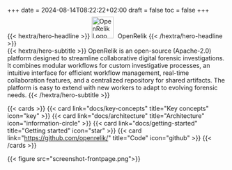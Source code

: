 +++
date = 2024-08-14T08:22:22+02:00
draft = false
toc = false
+++

<div class="hx-mt-6 hx-mb-6">
{{< hextra/hero-headline >}}
  <img src="/logo.png" width="50" alt="OpenRelik Logo" style="display: inline; margin-top:-7px; margin-right: 10px">OpenRelik
{{< /hextra/hero-headline >}}
</div>

<div class="hx-mb-6">
{{< hextra/hero-subtitle >}}
OpenRelik is an open-source (Apache-2.0) platform designed to streamline collaborative digital forensic investigations. It combines modular workflows for custom investigative processes, an intuitive interface for efficient workflow management, real-time collaboration features, and a centralized repository for shared artifacts. The platform is easy to extend with new workers to adapt to evolving forensic needs.
{{< /hextra/hero-subtitle >}}
</div>

{{< cards >}}
    {{< card link="docs/key-concepts" title="Key concepts" icon="key" >}}
    {{< card link="docs/architecture" title="Architecture" icon="information-circle" >}}
    {{< card link="docs/getting-started" title="Getting started" icon="star" >}}
    {{< card link="https://github.com/openrelik/" title="Code" icon="github" >}}
{{< /cards >}}

{{< figure src="screenshot-frontpage.png">}}

